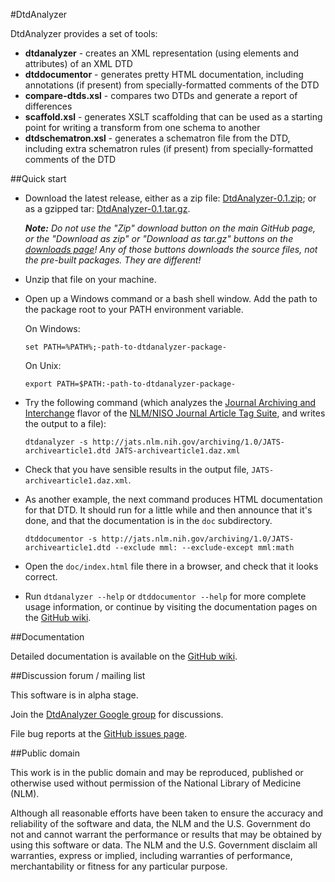 ﻿#DtdAnalyzer

DtdAnalyzer provides a set of tools:

* **dtdanalyzer** - creates an XML representation (using elements and attributes) 
  of an XML DTD
* **dtddocumentor** - generates pretty HTML documentation, including annotations (if 
  present) from specially-formatted comments of the DTD
* **compare-dtds.xsl** - compares two DTDs and generate a report of differences
* **scaffold.xsl** - generates XSLT scaffolding that can be used as a starting point 
  for writing a transform from one schema to another
* **dtdschematron.xsl** - generates a schematron file from the DTD, including extra 
  schematron rules (if present) from specially-formatted comments of the DTD

##Quick start

* Download the latest release, either as a zip file:
  [DtdAnalyzer-0.1.zip](https://github.com/downloads/NCBITools/DtdAnalyzer/DtdAnalyzer-0.1.zip);
  or as a gzipped tar:
  [DtdAnalyzer-0.1.tar.gz](https://github.com/downloads/NCBITools/DtdAnalyzer/DtdAnalyzer-0.1.tar.gz).
  
  _**Note:**  Do not use the "Zip" download button on the
  main GitHub page, or the "Download as zip" or "Download as tar.gz" buttons on the 
  [downloads page](https://github.com/NCBITools/DtdAnalyzer/downloads)!
  Any of those buttons downloads the *source files*, not the pre-built packages.
  They are different!_

* Unzip that file on your machine.

* Open up a Windows command or a bash shell window.  Add the path to the package root
  to your PATH environment variable.

  On Windows:

      set PATH=%PATH%;-path-to-dtdanalyzer-package-

  On Unix:

      export PATH=$PATH:-path-to-dtdanalyzer-package-

* Try the following command (which analyzes the 
  [Journal Archiving and Interchange](http://jats.nlm.nih.gov/archiving/1.0/dtd.html) 
  flavor of the [NLM/NISO Journal Article Tag Suite](http://jats.nlm.nih.gov/), and 
  writes the output to a file):

      dtdanalyzer -s http://jats.nlm.nih.gov/archiving/1.0/JATS-archivearticle1.dtd JATS-archivearticle1.daz.xml

* Check that you have sensible results in the output file, `JATS-archivearticle1.daz.xml`.

* As another example, the next command produces HTML documentation for that DTD.  It should 
  run for a little while and then announce that it's done, and that the documentation is in 
  the `doc` subdirectory.

      dtddocumentor -s http://jats.nlm.nih.gov/archiving/1.0/JATS-archivearticle1.dtd --exclude mml: --exclude-except mml:math

* Open the `doc/index.html` file there in a browser, and check that it looks correct.

* Run `dtdanalyzer --help` or `dtddocumentor --help` for more complete usage information, 
  or continue by visiting the documentation pages on the [GitHub 
  wiki](https://github.com/NCBITools/DtdAnalyzer/wiki).

##Documentation

Detailed documentation is available on the [GitHub 
wiki](https://github.com/NCBITools/DtdAnalyzer/wiki).

##Discussion forum / mailing list

This software is in alpha stage. 

Join the [DtdAnalyzer Google group](https://groups.google.com/d/forum/dtdanalyzer) 
for discussions.

File bug reports at the [GitHub issues page](https://github.com/NCBITools/DtdAnalyzer/issues).

##Public domain

This work is in the public domain and may be reproduced, published or otherwise
used without permission of the National Library of Medicine (NLM).
 
Although all reasonable efforts have been taken to ensure the accuracy
and reliability of the software and data, the NLM and the U.S.
Government do not and cannot warrant the performance or results that
may be obtained by using this software or data. The NLM and the U.S.
Government disclaim all warranties, express or implied, including
warranties of performance, merchantability or fitness for any
particular purpose.

